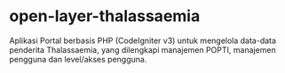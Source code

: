 # open-layer-thalassaemia
Aplikasi Portal berbasis PHP (CodeIgniter v3) untuk mengelola data-data penderita Thalassaemia, yang dilengkapi manajemen POPTI, manajemen pengguna dan level/akses pengguna.
